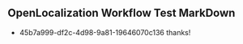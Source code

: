 ## OpenLocalization Workflow Test MarkDown
* 45b7a999-df2c-4d98-9a81-19646070c136 thanks!

<!--HONumber=Jul16_HO4-->


